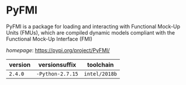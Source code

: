 # PyFMI

PyFMI is a package for loading and interacting with Functional Mock-Up Units (FMUs),  which are compiled dynamic models compliant with the Functional Mock-Up Interface (FMI)

*homepage*: <https://pypi.org/project/PyFMI/>

version | versionsuffix | toolchain
--------|---------------|----------
``2.4.0`` | ``-Python-2.7.15`` | ``intel/2018b``
